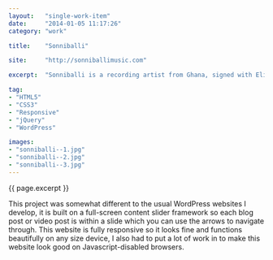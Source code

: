 ```yaml
---
layout:   "single-work-item"
date:     "2014-01-05 11:17:26"
category: "work"

title:    "Sonniballi"

site:     "http://sonniballimusic.com"

excerpt:  "Sonniballi is a recording artist from Ghana, signed with Elijah Records. I worked alongside graphic designer [David Zinyama](http://davidzinyama.com) to develop his website, my role was to convert four Photoshop website design image files into a fully functional, fully responsive, dynamic website and blog using the WordPress platform."

tag:
- "HTML5"
- "CSS3"
- "Responsive"
- "jQuery"
- "WordPress"

images:
- "sonniballi--1.jpg"
- "sonniballi--2.jpg"
- "sonniballi--3.jpg"
---
```


{{ page.excerpt }}

This project was somewhat different to the usual WordPress websites I develop, it is built on a full-screen content slider framework so each blog post or video post is within a slide which you can use the arrows to navigate through. This website is fully responsive so it looks fine and functions beautifully on any size device, I also had to put a lot of work in to make this website look good on Javascript-disabled browsers.